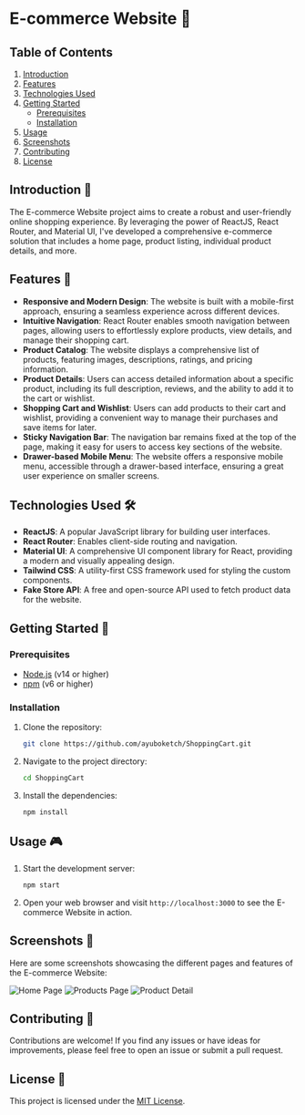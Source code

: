 # E-commerce Website 🛒

## Table of Contents

1. [Introduction](#introduction)
2. [Features](#features)
3. [Technologies Used](#technologies-used)
4. [Getting Started](#getting-started)
   - [Prerequisites](#prerequisites)
   - [Installation](#installation)
5. [Usage](#usage)
6. [Screenshots](#screenshots)
7. [Contributing](#contributing)
8. [License](#license)

## Introduction 🌟

The E-commerce Website project aims to create a robust and user-friendly online shopping experience. By leveraging the power of ReactJS, React Router, and Material UI, I've developed a comprehensive e-commerce solution that includes a home page, product listing, individual product details, and more.

## Features 🚀

- **Responsive and Modern Design**: The website is built with a mobile-first approach, ensuring a seamless experience across different devices.
- **Intuitive Navigation**: React Router enables smooth navigation between pages, allowing users to effortlessly explore products, view details, and manage their shopping cart.
- **Product Catalog**: The website displays a comprehensive list of products, featuring images, descriptions, ratings, and pricing information.
- **Product Details**: Users can access detailed information about a specific product, including its full description, reviews, and the ability to add it to the cart or wishlist.
- **Shopping Cart and Wishlist**: Users can add products to their cart and wishlist, providing a convenient way to manage their purchases and save items for later.
- **Sticky Navigation Bar**: The navigation bar remains fixed at the top of the page, making it easy for users to access key sections of the website.
- **Drawer-based Mobile Menu**: The website offers a responsive mobile menu, accessible through a drawer-based interface, ensuring a great user experience on smaller screens.

## Technologies Used 🛠️

- **ReactJS**: A popular JavaScript library for building user interfaces.
- **React Router**: Enables client-side routing and navigation.
- **Material UI**: A comprehensive UI component library for React, providing a modern and visually appealing design.
- **Tailwind CSS**: A utility-first CSS framework used for styling the custom components.
- **Fake Store API**: A free and open-source API used to fetch product data for the website.

## Getting Started 🚦

### Prerequisites

- [Node.js](https://nodejs.org/) (v14 or higher)
- [npm](https://www.npmjs.com/) (v6 or higher)

### Installation

1. Clone the repository:

   ```bash
   git clone https://github.com/ayuboketch/ShoppingCart.git
   ```

2. Navigate to the project directory:

   ```bash
   cd ShoppingCart
   ```

3. Install the dependencies:

   ```bash
   npm install
   ```

## Usage 🎮

1. Start the development server:

   ```bash
   npm start
   ```

2. Open your web browser and visit `http://localhost:3000` to see the E-commerce Website in action.

## Screenshots 📸

Here are some screenshots showcasing the different pages and features of the E-commerce Website:


![Home Page](https://github.com/user-attachments/assets/ad209fd6-0a52-4c5a-807a-0cf9ae6955b0)
![Products Page](https://github.com/user-attachments/assets/5f260859-68f1-4f89-a9f2-d22a5429823d)
![Product Detail](https://github.com/user-attachments/assets/b878fe05-ead6-4434-8312-4d9b4c4439e2)

## Contributing 🤝

Contributions are welcome! If you find any issues or have ideas for improvements, please feel free to open an issue or submit a pull request.

## License 📜

This project is licensed under the [MIT License](LICENSE).
```
